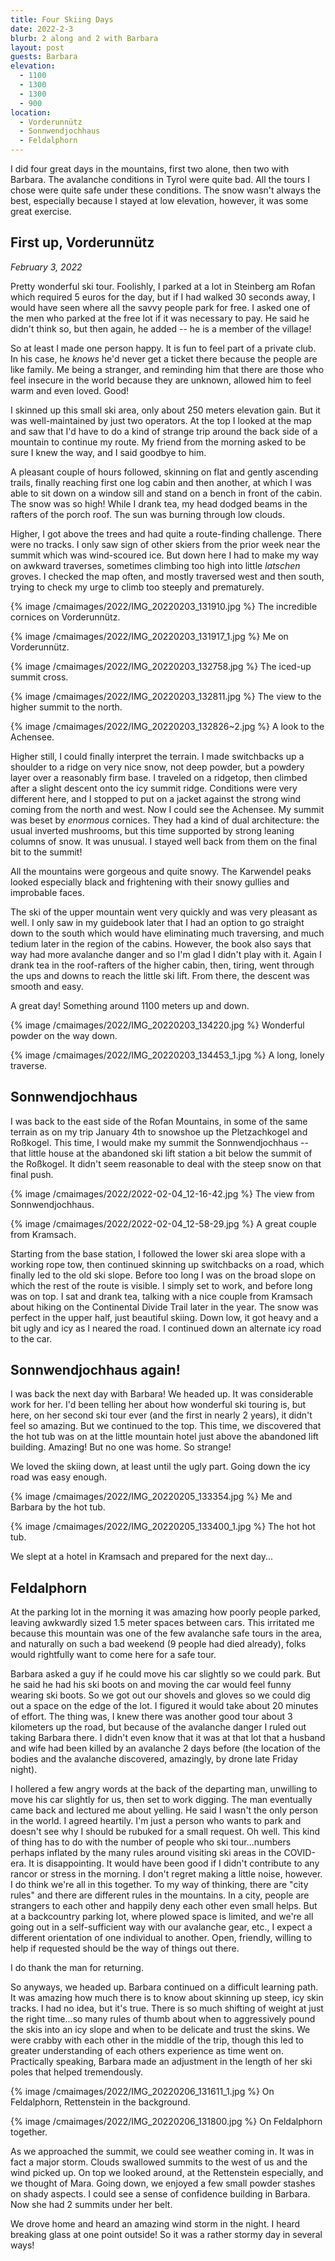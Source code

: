 ```yaml
---
title: Four Skiing Days
date: 2022-2-3
blurb: 2 along and 2 with Barbara
layout: post
guests: Barbara
elevation:
  - 1100
  - 1300
  - 1300
  - 900
location:
  - Vorderunnütz
  - Sonnwendjochhaus
  - Feldalphorn
---
```


I did four great days in the mountains, first two alone, then two with
Barbara. The avalanche conditions in Tyrol were quite bad. All the tours
I chose were quite safe under these conditions. The snow wasn't always
the best, especially because I stayed at low elevation, however, it was
some great exercise.

## First up, Vorderunnütz
_February 3, 2022_

Pretty wonderful ski tour.
Foolishly, I parked at a lot in Steinberg am Rofan
which required 5 euros
for the day, but if I had walked 30 seconds away, I would have seen
where all the savvy people park for free. I asked one of the men who
parked at the free lot if it was necessary to pay. He said he didn't
think so, but then again, he added -- he is a member of the village!

So at least I made one person happy. It is fun to feel part of a private
club. In his case, he *knows* he'd never get a ticket there because
the people are like family. Me being a stranger, and reminding him that
there are those who feel insecure in the world because they are unknown,
allowed him to feel warm and even loved. Good!

I skinned up this small ski area, only about 250 meters elevation gain.
But it was well-maintained by just two operators. At the top I looked
at the map and saw that I'd have to do a kind of strange trip around
the back side of a mountain to continue my route. My friend from the
morning asked to be sure I knew the way, and I said goodbye to him.

A pleasant couple of hours followed, skinning on flat and gently
ascending trails, finally reaching first one log cabin and then another,
at which I was able to sit down on a window sill and stand on a bench
in front of the cabin. The snow was so high! While I drank tea, my
head dodged beams in the rafters of the porch roof. The sun was
burning through low clouds.

Higher, I got above the trees and had quite a route-finding challenge.
There were no tracks. I only saw sign of other skiers from the prior
week near the summit which was wind-scoured ice. But down here I had
to make my way on awkward traverses, sometimes climbing too high
into little *latschen* groves. I checked the map often, and mostly
traversed west and then south, trying to check my urge to climb too
steeply and prematurely.

{% image /cmaimages/2022/IMG_20220203_131910.jpg %}
The incredible cornices on Vorderunnütz.

{% image /cmaimages/2022/IMG_20220203_131917_1.jpg %}
Me on Vorderunnütz.

{% image /cmaimages/2022/IMG_20220203_132758.jpg %}
The iced-up summit cross.

{% image /cmaimages/2022/IMG_20220203_132811.jpg %}
The view to the higher summit to the north.

{% image /cmaimages/2022/IMG_20220203_132826~2.jpg %}
A look to the Achensee.

Higher still, I could finally interpret the terrain. I made switchbacks
up a shoulder to a ridge on very nice snow, not deep powder, but a
powdery layer over a reasonably firm base. I traveled on a ridgetop,
then climbed after a slight descent onto the icy summit ridge. Conditions
were very different here, and I stopped to put on a jacket against
the strong wind coming from the north and west. Now I could see the
Achensee. My summit was beset by *enormous* cornices. They had a kind
of dual architecture: the usual inverted mushrooms, but this time
supported by strong leaning columns of snow. It was unusual. I stayed
well back from them on the final bit to the summit!

All the mountains were gorgeous and quite snowy. The Karwendel peaks
looked especially black and frightening with their snowy gullies and
improbable faces.

The ski of the upper mountain went very quickly and was very pleasant
as well. I only saw in my guidebook later that I had an option to go
straight down to the south which would have eliminating much traversing,
and much tedium later in the region of the cabins. However, the book
also says that way had more avalanche danger and so I'm glad I didn't
play with it. Again I drank tea in the roof-rafters of the higher
cabin, then, tiring, went through the ups and downs to reach the
little ski lift. From there, the descent was smooth and easy.

A great day! Something around 1100 meters up and down.

{% image /cmaimages/2022/IMG_20220203_134220.jpg %}
Wonderful powder on the way down.

{% image /cmaimages/2022/IMG_20220203_134453_1.jpg %}
A long, lonely traverse.

## Sonnwendjochhaus

I was back to the east side of the Rofan Mountains, in some of the same
terrain as on my trip January 4th to snowshoe up the Pletzachkogel and Roßkogel.
This time, I would make my summit the Sonnwendjochhaus -- that little house
at the abandoned ski lift station a bit below the summit of the Roßkogel.
It didn't seem reasonable to deal with the steep snow on that final push.

{% image /cmaimages/2022/2022-02-04_12-16-42.jpg %}
The view from Sonnwendjochhaus.

{% image /cmaimages/2022/2022-02-04_12-58-29.jpg %}
A great couple from Kramsach.

Starting from the base station, I followed the lower ski area slope with
a working rope tow, then continued skinning up switchbacks on a road, which
finally led to the old ski slope. Before too long I was on the broad slope
on which the rest of the route is visible. I simply set to work, and
before long was on top. I sat and drank tea, talking with a nice couple
from Kramsach about hiking on the Continental Divide Trail later in the year.
The snow was perfect in the upper half, just beautiful skiing. Down low,
it got heavy and a bit ugly and icy as I neared the road. I continued down
an alternate icy road to the car.

## Sonnwendjochhaus again!

I was back the next day with Barbara! We headed up. It was considerable
work for her. I'd been telling her about how wonderful ski touring is, but
here, on her second ski tour ever (and the first in nearly 2 years), it
didn't feel so amazing. But we continued to the top. This time, we discovered
that the hot tub was on at the little mountain hotel just above the abandoned
lift building. Amazing! But no one was home. So strange!

We loved the skiing down, at least until the ugly part. Going down the
icy road was easy enough.

{% image /cmaimages/2022/IMG_20220205_133354.jpg %}
Me and Barbara by the hot tub.

{% image /cmaimages/2022/IMG_20220205_133400_1.jpg %}
The hot hot tub.

We slept at a hotel in Kramsach and prepared for the next day...

## Feldalphorn

At the parking lot in the morning it was amazing how poorly people parked,
leaving awkwardly sized 1.5 meter spaces between cars. This irritated me
because this mountain was one of the few avalanche safe tours in the area,
and naturally on such a bad weekend (9 people had died already), folks
would rightfully want to come here for a safe tour.

Barbara asked a guy if he could move his car slightly so we could park. But
he said he had his ski boots on and moving the car would feel funny wearing
ski boots. So we got out our shovels and gloves so we could dig out a space
on the edge of the lot. I figured it would take about 20 minutes of effort.
The thing was, I knew there was another good tour about 3 kilometers up
the road, but because of the avalanche danger I ruled out taking Barbara
there. I didn't even know that it was at that lot that a husband and wife
had been killed by an avalanche 2 days before (the location of the bodies
and the avalanche discovered, amazingly, by drone late Friday night).

I hollered a few angry words at the back of the departing man, unwilling to
move his car slightly for us, then set to work digging. The man eventually
came back and lectured me about yelling. He said I wasn't the only person
in the world. I agreed heartily. I'm just a person who wants to park and doesn't
see why I should be rubuked for a small request. Oh well. This kind of thing
has to do with the number of people who ski tour...numbers perhaps inflated
by the many rules around visiting ski areas in the COVID-era. It is disappointing.
It would have been good if I didn't contribute to any rancor or stress in
the morning. I don't regret making a little noise, however. I do think we're
all in this together. To my way of thinking, there are "city rules" and there
are different rules in the mountains. In a city, people are strangers to
each other and happily deny each other even small helps. But at a backcountry
parking lot, where plowed space is limited, and we're all going out in
a self-sufficient way with our avalanche gear, etc., I expect a different
orientation of one individual to another. Open, friendly, willing to help
if requested should be the way of things out there.

I do thank the man for returning.

So anyways, we headed up. Barbara continued on a difficult learning path.
It was amazing how much there is to know about skinning up steep, icy
skin tracks. I had no idea, but it's true. There is so much shifting of
weight at just the right time...so many rules of thumb about when to aggressively
pound the skis into an icy slope and when to be delicate and trust the skins.
We were crabby with each other in the middle of the trip, though this led
to greater understanding of each others experience as time went on. Practically
speaking, Barbara made an adjustment in the length of her ski poles that helped
tremendously.

{% image /cmaimages/2022/IMG_20220206_131611_1.jpg %}
On Feldalphorn, Rettenstein in the background.

{% image /cmaimages/2022/IMG_20220206_131800.jpg %}
On Feldalphorn together.

As we approached the summit, we could see weather coming in. It was in fact
a major storm. Clouds swallowed summits to the west of us and the wind picked
up. On top we looked around, at the Rettenstein especially, and we thought
of Mara. Going down, we enjoyed a few small powder stashes on shady aspects.
I could see a sense of confidence building in Barbara. Now she had 2 summits
under her belt.

We drove home and heard an amazing wind storm in the night. I heard breaking
glass at one point outside! So it was a rather stormy day in several ways!
